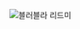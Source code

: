 ![블러블라 리드미](https://github.com/think92/Lproject/assets/158456293/a28a3b93-28b9-4699-b038-98554bf4da05)
